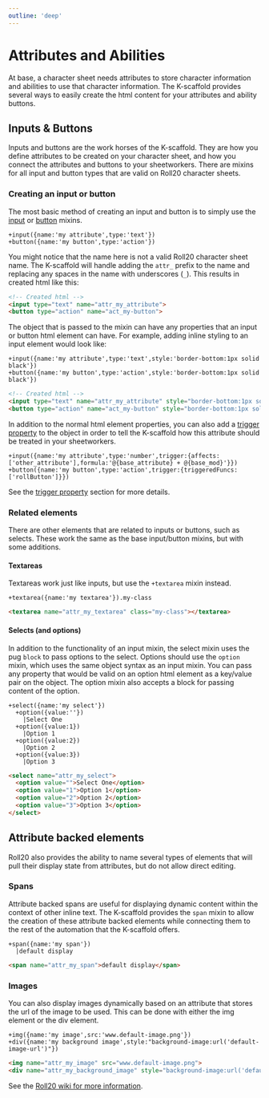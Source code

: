 ```yaml
---
outline: 'deep'
---
```

# Attributes and Abilities
At base, a character sheet needs attributes to store character information and abilities to use that character information. The K-scaffold provides several ways to easily create the html content for your attributes and ability buttons.

## Inputs & Buttons
Inputs and buttons are the work horses of the K-scaffold. They are how you define attributes to be created on your character sheet, and how you connect the attributes and buttons to your sheetworkers. There are mixins for all input and button types that are valid on Roll20 character sheets.

### Creating an input or button
The most basic method of creating an input and button is to simply use the [input](/reference/pug/input.html) or [button](/reference/pug/button.html) mixins.
```pug
+input({name:'my attribute',type:'text'})
+button({name:'my button',type:'action'})
```
You might notice that the name here is not a valid Roll20 character sheet name. The K-scaffold will handle adding the `attr_` prefix to the name and replacing any spaces in the name with underscores (`_`). This results in created html like this:
```html
<!-- Created html -->
<input type="text" name="attr_my_attribute">
<button type="action" name="act_my-button">
```
The object that is passed to the mixin can have any properties that an input or button html element can have. For example, adding inline styling to an input element would look like:
```pug
+input({name:'my attribute',type:'text',style:'border-bottom:1px solid black'})
+button({name:'my button',type:'action',style:'border-bottom:1px solid black'})
```
```html
<!-- Created html -->
<input type="text" name="attr_my_attribute" style="border-bottom:1px solid black">
<button type="action" name="act_my-button" style="border-bottom:1px solid black">
```
In addition to the normal html element properties, you can also add a [trigger property](/guide/pug/trigger.html) to the object in order to tell the K-scaffold how this attribute should be treated in your sheetworkers.
```pug
+input({name:'my attribute',type:'number',trigger:{affects:['other_attribute'],formula:'@{base_attribute} + @{base_mod}'}})
+button({name:'my button',type:'action',trigger:{triggeredFuncs:['rollButton']}})
```
See the [trigger property](/guide/pug/trigger.html) section for more details.
### Related elements
There are other elements that are related to inputs or buttons, such as selects. These work the same as the base input/button mixins, but with some additions.
#### Textareas
Textareas work just like inputs, but use the `+textarea` mixin instead.
```pug
+textarea({name:'my textarea'}).my-class
```
```html
<textarea name="attr_my_textarea" class="my-class"></textarea>
```
#### Selects (and options)
In addition to the functionality of an input mixin, the select mixin uses the pug `block` to pass options to the select. Options should use the `option` mixin, which uses the same object syntax as an input mixin. You can pass any property that would be valid on an option html element as a key/value pair on the object. The option mixin also accepts a block for passing content of the option.
```pug
+select({name:'my select'})
  +option({value:''})
    |Select One
  +option({value:1})
    |Option 1
  +option({value:2})
    |Option 2
  +option({value:3})
    |Option 3
```
```html
<select name="attr_my_select">
  <option value="">Select One</option>
  <option value="1">Option 1</option>
  <option value="2">Option 2</option>
  <option value="3">Option 3</option>
</select>
```
## Attribute backed elements
Roll20 also provides the ability to name several types of elements that will pull their display state from attributes, but do not allow direct editing.
### Spans
Attribute backed spans are useful for displaying dynamic content within the context of other inline text. The K-scaffold provides the `span` mixin to allow the creation of these attribute backed elements while connecting them to the rest of the automation that the K-scaffold offers.
```pug
+span({name:'my span'})
  |default display
```
```html
<span name="attr_my_span">default display</span>
```
### Images
You can also display images dynamically based on an attribute that stores the url of the image to be used. This can be done with either the img element or the div element.
```pug
+img({name:'my image',src:'www.default-image.png'})
+div({name:'my background image',style:"background-image:url('default-image-url')"})
```
```html
<img name="attr_my_image" src="www.default-image.png">
<div name="attr_my_background_image" style="background-image:url('default-image-url')"></div>
```
See the [Roll20 wiki for more information](https://wiki.roll20.net/Image_use_in_character_sheets#Dynamic_Image_Source).